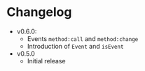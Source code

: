 # Changelog

* v0.6.0:
  * Events `method:call` and `method:change`
  * Introduction of `Event` and `isEvent`
* v0.5.0
  * Initial release
